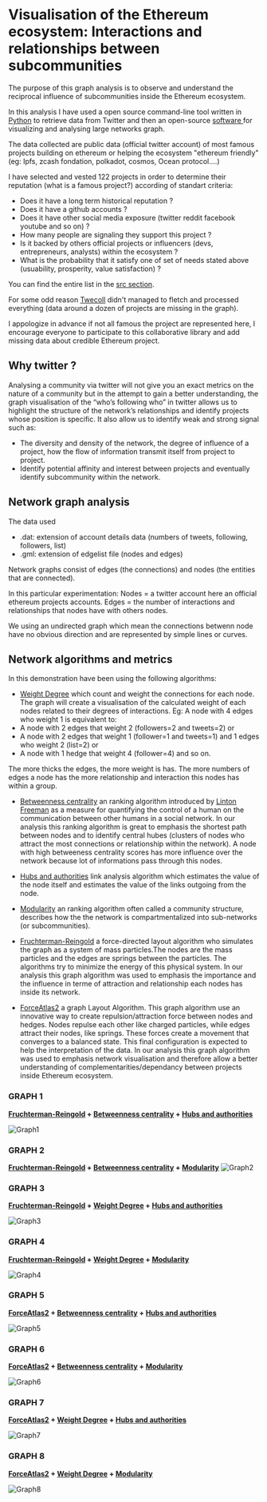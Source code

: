 # Visualisation of the Ethereum ecosystem: Interactions and relationships between subcommunities



The purpose of this graph analysis is to observe and understand the reciprocal influence of subcommunities inside the Ethereum ecosystem.


In this analysis I have used a open source command-line tool written in [Python](https://github.com/jdevoo/twecoll/blob/master/README.md) to retrieve data from Twitter and then an open-source [software ](https://gephi.org/users/) for visualizing and analysing large networks graph.

The data collected are public data (official twitter account) of most famous projects building on ethereum or helping the ecosystem "ethereum friendly" (eg: Ipfs, zcash fondation, polkadot, cosmos, Ocean protocol....)

I have selected and vested 122 projects in order to determine their reputation (what is a famous project?) according of standart criteria:

- Does it have a long term historical reputation ?
- Does it have a github accounts ?
- Does it have other social media exposure (twitter reddit facebook youtube and so on) ?
- How many people are signaling they support this project ?
- Is it backed by others official projects or influencers (devs, entrepreneurs, analysts) within the ecosystem ?
- What is the probability that it satisfy one of set of needs stated above (usuability, prosperity, value satisfaction) ?

You can find the entire list in the [src section](https://github.com/silver84/Ethereum-community-toolset/tree/master/src/raw_dat_and_gml_data).

For some odd reason [Twecoll](https://github.com/jdevoo/twecoll/blob/master/README.md) didn't managed to fletch and processed everything (data around a dozen of projects are missing in the graph).

I appologize in advance if not all famous the project are represented here, I encourage everyone to participate to this collaborative library and add missing data about credible Ethereum project.

## Why twitter ?
Analysing a community via twitter will not give you an exact metrics on the nature of a community but in the attempt to gain a better understanding, the graph visualisation of the “who’s following who” in twitter allows us to highlight the structure of the network’s relationships and identify projects whose position is specific.
It also allow us to identify weak and strong signal such as:

- The diversity and density of the network, the degree of influence of a project, how the flow of information transmit itself from project to project.
- Identify potential affinity and interest between projects and eventually identify subcommunity within the network.


## Network graph analysis

The data used

- .dat: extension of account details data (numbers of tweets, following, followers, list)
- .gml: extension of edgelist file (nodes and edges)

Network graphs consist of edges (the connections) and nodes (the entities that are connected).

In this particular experimentation:
Nodes = a twitter account here an official ethereum projects accounts.
Edges = the number of interactions and relationships that nodes have with others nodes.

We using an undirected graph which mean the connections betwenn node have no obvious direction and are represented by simple lines or curves.

## Network algorithms and metrics

In this demonstration have been using the following algorithms:

- [Weight Degree](https://en.wikipedia.org/wiki/Centrality#Degree_centrality) which count and weight the connections for each node.
The graph will create a visualisation of the calculated weight of each nodes related to their degrees of interactions.
Eg: A node with 4 edges who weight 1 is equivalent to:
 - A node with 2 edges that weight 2 (followers=2 and tweets=2) or
 - A node with 2 edges that weight 1 (follower=1 and  tweets=1)  and 1 edges who weight 2 (list=2) or
 - A node with 1 hedge that weight 4 (follower=4) and so on.

 The more thicks the edges, the more weight is has.
 The more numbers of edges a node has the more relationship and interaction this nodes has within a group.

- [Betweenness centrality](https://en.wikipedia.org/wiki/Centrality#Betweenness_centrality) an ranking algorithm  introduced by [Linton Freeman](https://en.wikipedia.org/wiki/Linton_Freeman) as a measure for quantifying the control of a human on the communication between other humans in a social network.
In our analysis this ranking algorithm is great to emphasis the shortest path between nodes and to identify central hubes (clusters of nodes who attract the most connections or relationship within the network).
A node with high betweeness centrality scores has more influence over the network because lot of informations pass through this nodes.

- [Hubs and authorities](https://github.com/gephi/gephi/wiki/HITS) link analysis algorithm which estimates the value of the node itself and estimates the value of the links outgoing from the node.

- [Modularity](https://github.com/gephi/gephi/wiki/Modularity) an ranking algorithm  often called a community structure, describes how the the network is compartmentalized into sub-networks (or subcommunities).

- [Fruchterman-Reingold](https://github.com/gephi/gephi/wiki/Fruchterman-Reingold) a force-directed layout algorithm who simulates the graph as a system of mass particles.The nodes are the mass particles and the edges are springs between the particles. The algorithms try to minimize the energy
of this physical system. In our analysis this graph algorithm was used to emphasis the importance and the influence in terme of attraction and relationship each nodes has inside its network.


- [ForceAtlas2](https://github.com/gephi/gephi/wiki/Force-Atlas-2) a graph Layout Algorithm.
This graph algorithm use an innovative way to create repulsion/attraction force between nodes and hedges.
Nodes repulse each other like charged particles, while edges attract their nodes, like springs. These forces create a movement that converges to a balanced state. This final configuration is expected to help the interpretation of the data.
In our analysis this graph algorithm was used to emphasis network visualisation and therefore allow a better understanding of complementarities/dependancy between projects inside Ethereum ecosystem.

### GRAPH 1

**[Fruchterman-Reingold](https://github.com/gephi/gephi/wiki/Fruchterman-Reingold) + [Betweenness centrality](https://en.wikipedia.org/wiki/Centrality#Betweenness_centrality) + [Hubs and authorities](https://github.com/gephi/gephi/wiki/HITS)** 

![Graph1](src/Graph/graph1.png)

### GRAPH 2

**[Fruchterman-Reingold](https://github.com/gephi/gephi/wiki/Fruchterman-Reingold) + [Betweenness centrality](https://en.wikipedia.org/wiki/Centrality#Betweenness_centrality) + [Modularity](https://github.com/gephi/gephi/wiki/Modularity)** 
![Graph2](src/Graph/graph2.png)

### GRAPH 3

**[Fruchterman-Reingold](https://github.com/gephi/gephi/wiki/Fruchterman-Reingold) + [Weight Degree](https://en.wikipedia.org/wiki/Centrality#Degree_centrality) + [Hubs and authorities](https://github.com/gephi/gephi/wiki/HITS)** 

![Graph3](src/Graph/graph3.png)

### GRAPH 4

**[Fruchterman-Reingold](https://github.com/gephi/gephi/wiki/Fruchterman-Reingold) + [Weight Degree](https://en.wikipedia.org/wiki/Centrality#Degree_centrality) + [Modularity](https://github.com/gephi/gephi/wiki/Modularity)** 

![Graph4](src/Graph/graph4.png)

### GRAPH 5

**[ForceAtlas2](https://github.com/gephi/gephi/wiki/Force-Atlas-2) + [Betweenness centrality](https://en.wikipedia.org/wiki/Centrality#Betweenness_centrality) + [Hubs and authorities](https://github.com/gephi/gephi/wiki/HITS)** 

![Graph5](src/Graph/graph5.png)

### GRAPH 6

**[ForceAtlas2](https://github.com/gephi/gephi/wiki/Force-Atlas-2) + [Betweenness centrality](https://en.wikipedia.org/wiki/Centrality#Betweenness_centrality) + [Modularity](https://github.com/gephi/gephi/wiki/Modularity)** 

![Graph6](src/Graph/graph6.png)

### GRAPH 7

**[ForceAtlas2](https://github.com/gephi/gephi/wiki/Force-Atlas-2) + [Weight Degree](https://en.wikipedia.org/wiki/Centrality#Degree_centrality) + [Hubs and authorities](https://github.com/gephi/gephi/wiki/HITS)** 

![Graph7](src/Graph/graph7.png)

### GRAPH 8

**[ForceAtlas2](https://github.com/gephi/gephi/wiki/Force-Atlas-2) + [Weight Degree](https://en.wikipedia.org/wiki/Centrality#Degree_centrality) + [Modularity](https://github.com/gephi/gephi/wiki/Modularity)** 

![Graph8](src/Graph/graph8.png)

